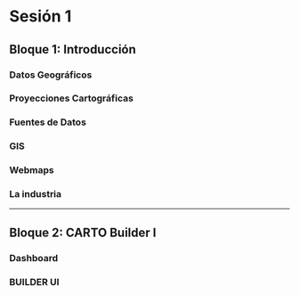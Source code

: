 # Sesión 1

## Bloque 1: Introducción

### Datos Geográficos

### Proyecciones Cartográficas

### Fuentes de Datos

### GIS

### Webmaps

### La industria

----

## Bloque 2: CARTO Builder I

### Dashboard

### BUILDER UI

